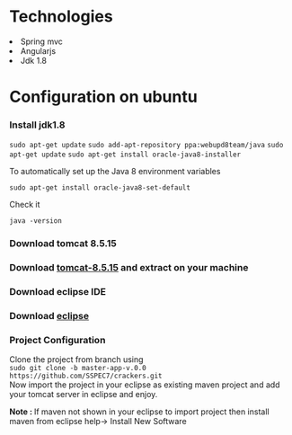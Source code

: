 <h1>Technologies</h1>
<li>Spring mvc</li>
<li>Angularjs</li>
<li>Jdk 1.8</li>
<h1>Configuration on ubuntu</h1>
<h3>Install jdk1.8</h3>
<code>sudo apt-get update</code>
<code>sudo add-apt-repository ppa:webupd8team/java</code>
<code>sudo apt-get update</code>
<code>sudo apt-get install oracle-java8-installer</code>
<p>To automatically set up the Java 8 environment variables</p>
<code>sudo apt-get install oracle-java8-set-default</code>
<p>Check it</p>
<code>java -version</code>
<h3>Download tomcat 8.5.15<h3>
<p>Download <a href="https://tomcat.apache.org/download-80.cgi">tomcat-8.5.15</a> and extract on your machine</p>
<h3>Download eclipse IDE<h3>
<p>Download <a href="http://www.eclipse.org/downloads/eclipse-packages/">eclipse</a></p>
<h3>Project Configuration</h3>
<p>Clone the project from branch using <br/>
<code>sudo git clone -b master-app-v.0.0 https://github.com/SSPEC7/crackers.git </code><br/>
Now import the project in your eclipse as existing maven project and add your tomcat server in eclipse and enjoy.
</p>
<p><b>Note : </b>If maven not shown in your eclipse to import project then install maven from eclipse help-> Install New Software</p>

